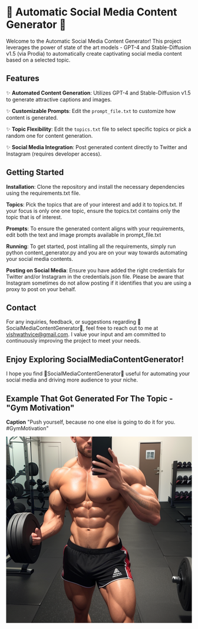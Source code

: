 # 🌟 Automatic Social Media Content Generator 🌟

Welcome to the Automatic Social Media Content Generator! This project leverages the power of state of the art models - GPT-4 and Stable-Diffusion v1.5 (via Prodia) to automatically create captivating social media content based on a selected topic.


## Features

✨ **Automated Content Generation**: Utilizes GPT-4 and Stable-Diffusion v1.5 to generate attractive captions and images.

✨ **Customizable Prompts**: Edit the `prompt_file.txt` to customize how content is generated.

✨ **Topic Flexibility**: Edit the `topics.txt` file to select specific topics or pick a random one for content generation.

✨ **Social Media Integration**: Post generated content directly to Twitter and Instagram (requires developer access).


## Getting Started

**Installation**: Clone the repository and install the necessary dependencies using the requirements.txt file.

**Topics**: Pick the topics that are of your interest and add it to topics.txt. If your focus is only one one topic, ensure the topics.txt contains only the topic that is of interest.

**Prompts**: To ensure the generated content aligns with your requirements, edit both the text and image prompts available in prompt_file.txt

**Running**: To get started, post intalling all the requirements, simply run python content_generator.py and you are on your way towards automating your social media contents. 

**Posting on Social Media**: Ensure you have added the right credentials for Twitter and/or Instagram in the credentials.json file. Please be aware that Instagram sometimes do not allow posting if it identifies that you are using a proxy to post on your behalf.


## Contact

For any inquiries, feedback, or suggestions regarding 🌟SocialMediaContentGenerator🌟, feel free to reach out to me at vishwathvice@gmail.com. I value your input and am committed to continuously improving the project to meet your needs.


## Enjoy Exploring SocialMediaContentGenerator!

I hope you find 🌟SocialMediaContentGenerator🌟 useful for automating your social media and driving more audience to your niche.


## Example That Got Generated For The Topic - "Gym Motivation"

**Caption**
"Push yourself, because no one else is going to do it for you. #GymMotivation"

![alt text](https://github.com/vishwath96/SocialMediaContentGenerator/blob/main/examples/image.png?raw=true)
